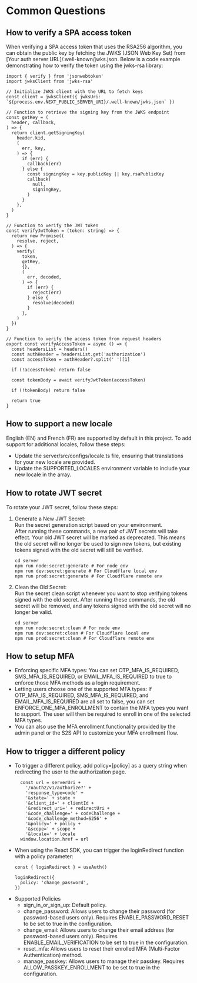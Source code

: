 # Common Questions

## How to verify a SPA access token
When verifying a SPA access token that uses the RSA256 algorithm, you can obtain the public key by fetching the JWKS (JSON Web Key Set) from [Your auth server URL]/.well-known/jwks.json. Below is a code example demonstrating how to verify the token using the jwks-rsa library:

```
import { verify } from 'jsonwebtoken'
import jwksClient from 'jwks-rsa' 

// Initialize JWKS client with the URL to fetch keys
const client = jwksClient({ jwksUri: `${process.env.NEXT_PUBLIC_SERVER_URI}/.well-known/jwks.json` })

// Function to retrieve the signing key from the JWKS endpoint
const getKey = (
  header, callback,
) => {
  return client.getSigningKey(
    header.kid,
    (
      err, key,
    ) => {
      if (err) {
        callback(err)
      } else {
        const signingKey = key.publicKey || key.rsaPublicKey
        callback(
          null,
          signingKey,
        )
      }
    },
  )
}

// Function to verify the JWT token
const verifyJwtToken = (token: string) => {
  return new Promise((
    resolve, reject,
  ) => {
    verify(
      token,
      getKey,
      {},
      (
        err, decoded,
      ) => {
        if (err) {
          reject(err)
        } else {
          resolve(decoded)
        }
      },
    )
  })
}

// Function to verify the access token from request headers
export const verifyAccessToken = async () => {
  const headersList = headers()
  const authHeader = headersList.get('authorization')
  const accessToken = authHeader?.split(' ')[1]

  if (!accessToken) return false

  const tokenBody = await verifyJwtToken(accessToken)

  if (!tokenBody) return false

  return true
}
```

## How to support a new locale
English (EN) and French (FR) are supported by default in this project. To add support for additional locales, follow these steps:
- Update the server/src/configs/locale.ts file, ensuring that translations for your new locale are provided.
- Update the SUPPORTED_LOCALES environment variable to include your new locale in the array.

## How to rotate JWT secret
To rotate your JWT secret, follow these steps:
1. Generate a New JWT Secret:  
Run the secret generation script based on your environment.  
After running these commands, a new pair of JWT secrets will take effect. Your old JWT secret will be marked as deprecated. This means the old secret will no longer be used to sign new tokens, but existing tokens signed with the old secret will still be verified.
    ```
    cd server
    npm run node:secret:generate # For node env
    npm run dev:secret:generate # For Cloudflare local env
    npm run prod:secret:generate # For Cloudflare remote env
    ```

2.	Clean the Old Secret:  
Run the secret clean script whenever you want to stop verifying tokens signed with the old secret. After running these commands, the old secret will be removed, and any tokens signed with the old secret will no longer be valid.
    ```
    cd server
    npm run node:secret:clean # For node env
    npm run dev:secret:clean # For Cloudflare local env
    npm run prod:secret:clean # For Cloudflare remote env
    ```

## How to setup MFA
- Enforcing specific MFA types: You can set OTP_MFA_IS_REQUIRED, SMS_MFA_IS_REQUIRED, or EMAIL_MFA_IS_REQUIRED to true to enforce those MFA methods as a login requirement.
- Letting users choose one of the supported MFA types: If OTP_MFA_IS_REQUIRED, SMS_MFA_IS_REQUIRED, and EMAIL_MFA_IS_REQUIRED are all set to false, you can set ENFORCE_ONE_MFA_ENROLLMENT to contain the MFA types you want to support. The user will then be required to enroll in one of the selected MFA types.
- You can also use the MFA enrollment functionality provided by the admin panel or the S2S API to customize your MFA enrollment flow.

## How to trigger a different policy
- To trigger a different policy, add policy=[policy] as a query string when redirecting the user to the authorization page.
    ```
      const url = serverUri +
        '/oauth2/v1/authorize?' +
        'response_type=code' +
        '&state=' + state +
        '&client_id=' + clientId +
        '&redirect_uri=' + redirectUri +
        '&code_challenge=' + codeChallenge +
        '&code_challenge_method=S256' +
        '&policy=' + policy +
        '&scope=' + scope +
        '&locale=' + locale
      window.location.href = url
    ```
- When using the React SDK, you can trigger the loginRedirect function with a policy parameter:
    ```
    const { loginRedirect } = useAuth()

    loginRedirect({
      policy: 'change_password',
    })
    ```
- Supported Policies
  -	sign_in_or_sign_up: Default policy.
  -	change_password: Allows users to change their password (for password-based users only). Requires ENABLE_PASSWORD_RESET to be set to true in the configuration.
  -	change_email: Allows users to change their email address (for password-based users only). Requires ENABLE_EMAIL_VERIFICATION to be set to true in the configuration.
  -	reset_mfa: Allows users to reset their enrolled MFA (Multi-Factor Authentication) method.
  - manage_passkey: Allows users to manage their passkey. Requires ALLOW_PASSKEY_ENROLLMENT to be set to true in the configuration.
